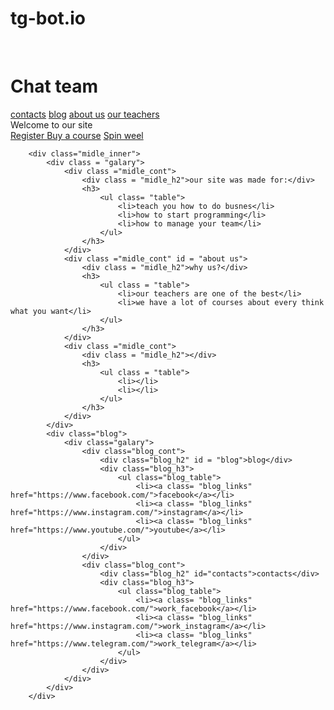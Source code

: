 # tg-bot.io
﻿<!DOCTYPE html>

<html lang="en">
<head>
    <meta charset="utf-8" />
    <link rel="stylesheet" href="../first_site/StyleSheet1.css">
    <title></title>
</head>
<body>

<div class="intro">
    <div class="container">
        <div class="header_inner">
            <h1>Chat team</h1>
            <nav class="nav">
                <a class="nav_link" href="#contacts">contacts</a>
                <a class="nav_link" href="#blog">blog</a>
                <a class="nav_link" href="#about us">about us</a>
                <a class="nav_link" href="#teachers">our teachers</a>
            </nav>
        </div>
        <div class = "h1">Welcome to our site</div>
        <div class="navigation">
                <a class='first_page_links'href="reg">Register </a>
                <a class='first_page_links'href="buy">Buy a course</a>
                <a class='first_page_links'href="weel">Spin weel</a>
        </div>
    
        <div class="midle_inner">
            <div class = "galary">
                <div class ="midle_cont">
                    <div class = "midle_h2">our site was made for:</div>
                    <h3>
                        <ul class= "table">
                            <li>teach you how to do busnes</li>
                            <li>how to start programming</li>   
                            <li>how to manage your team</li>
                        </ul>
                    </h3>
                </div>
                <div class ="midle_cont" id = "about us">
                    <div class = "midle_h2">why us?</div>
                    <h3>
                        <ul class = "table">
                            <li>our teachers are one of the best</li>
                            <li>we have a lot of courses about every think what you want</li>
                        </ul>
                    </h3>
                </div>
                <div class ="midle_cont">
                    <div class = "midle_h2"></div>
                    <h3>
                        <ul class = "table">
                            <li></li>
                            <li></li>
                        </ul>
                    </h3>
                </div>
            </div>
            <div class="blog">
                <div class="galary">
                    <div class="blog_cont">
                        <div class="blog_h2" id = "blog">blog</div>
                        <div class="blog_h3">
                            <ul class="blog_table">
                                <li><a class= "blog_links" href="https://www.facebook.com/">facebook</a></li>
                                <li><a class= "blog_links" href="https://www.instagram.com/">instagram</a></li>
                                <li><a class= "blog_links" href="https://www.youtube.com/">youtube</a></li>
                            </ul>
                        </div>
                    </div>
                    <div class="blog_cont">
                        <div class="blog_h2" id="contacts">contacts</div>
                        <div class="blog_h3">
                            <ul class="blog_table">
                                <li><a class= "blog_links" href="https://www.facebook.com/">work_facebook</a></li>
                                <li><a class= "blog_links" href="https://www.instagram.com/">work_instagram</a></li>
                                <li><a class= "blog_links" href="https://www.telegram.com/">work_telegram</a></li>
                            </ul>
                        </div>
                    </div>
                </div>  
            </div>
        </div>
</div>
</body>
</html>
